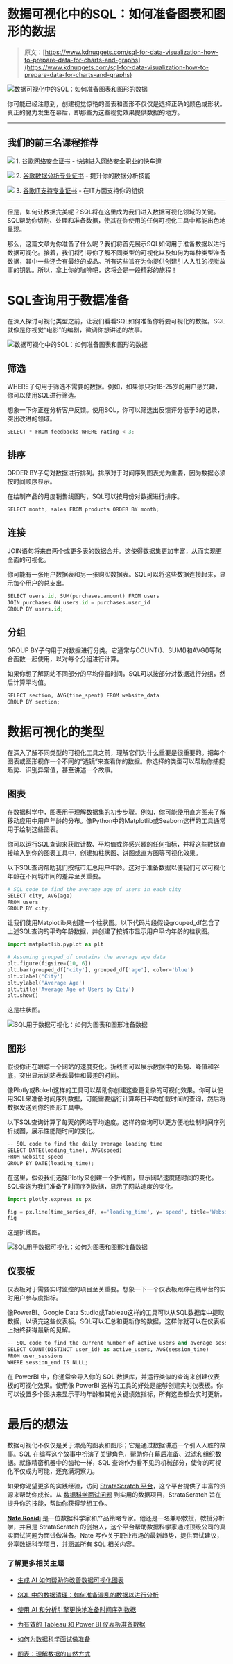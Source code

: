 # 数据可视化中的SQL：如何准备图表和图形的数据

> 原文：[https://www.kdnuggets.com/sql-for-data-visualization-how-to-prepare-data-for-charts-and-graphs](https://www.kdnuggets.com/sql-for-data-visualization-how-to-prepare-data-for-charts-and-graphs)

![数据可视化中的SQL：如何准备图表和图形的数据](../Images/c3d8285822298068f7f254e6078ffd6d.png)

你可能已经注意到，创建视觉惊艳的图表和图形不仅仅是选择正确的颜色或形状。真正的魔力发生在幕后，即那些为这些视觉效果提供数据的地方。

* * *

## 我们的前三名课程推荐

![](../Images/0244c01ba9267c002ef39d4907e0b8fb.png) 1\. [谷歌网络安全证书](https://www.kdnuggets.com/google-cybersecurity) - 快速进入网络安全职业的快车道

![](../Images/e225c49c3c91745821c8c0368bf04711.png) 2\. [谷歌数据分析专业证书](https://www.kdnuggets.com/google-data-analytics) - 提升你的数据分析技能

![](../Images/0244c01ba9267c002ef39d4907e0b8fb.png) 3\. [谷歌IT支持专业证书](https://www.kdnuggets.com/google-itsupport) - 在IT方面支持你的组织

* * *

但是，如何让数据完美呢？SQL将在这里成为我们进入数据可视化领域的关键。SQL帮助你切割、处理和准备数据，使其在你使用的任何可视化工具中都能出色地呈现。

那么，这篇文章为你准备了什么呢？我们将首先展示SQL如何用于准备数据以进行数据可视化。接着，我们将引导你了解不同类型的可视化以及如何为每种类型准备数据，其中一些还会有最终的成品。所有这些旨在为你提供创建引人入胜的视觉故事的钥匙。所以，拿上你的咖啡吧，这将会是一段精彩的旅程！

# SQL查询用于数据准备

在深入探讨可视化类型之前，让我们看看SQL如何准备你将要可视化的数据。SQL就像是你视觉“电影”的编剧，微调你想讲述的故事。

![数据可视化中的SQL：如何准备图表和图形的数据](../Images/958b6fcb9a6bae3c664292c556516a3d.png)

## 筛选

WHERE子句用于筛选不需要的数据。例如，如果你只对18-25岁的用户感兴趣，你可以使用SQL进行筛选。

想象一下你正在分析客户反馈。使用SQL，你可以筛选出反馈评分低于3的记录，突出改进的领域。

```py
SELECT * FROM feedbacks WHERE rating < 3;
```

## 排序

ORDER BY子句对数据进行排列。排序对于时间序列图表尤为重要，因为数据必须按时间顺序显示。

在绘制产品的月度销售线图时，SQL可以按月份对数据进行排序。

```py
SELECT month, sales FROM products ORDER BY month;
```

## 连接

JOIN语句将来自两个或更多表的数据合并。这使得数据集更加丰富，从而实现更全面的可视化。

你可能有一张用户数据表和另一张购买数据表。SQL可以将这些数据连接起来，显示每个用户的总支出。

```py
SELECT users.id, SUM(purchases.amount) FROM users
JOIN purchases ON users.id = purchases.user_id
GROUP BY users.id; 
```

## 分组

GROUP BY子句用于对数据进行分类。它通常与COUNT()、SUM()和AVG()等聚合函数一起使用，以对每个分组进行计算。

如果你想了解网站不同部分的平均停留时间，SQL可以按部分对数据进行分组，然后计算平均值。

```py
SELECT section, AVG(time_spent) FROM website_data
GROUP BY section; 
```

# 数据可视化的类型

在深入了解不同类型的可视化工具之前，理解它们为什么重要是很重要的。把每个图表或图形视作一个不同的“透镜”来查看你的数据。你选择的类型可以帮助你捕捉趋势、识别异常值，甚至讲述一个故事。

## 图表

在数据科学中，图表用于理解数据集的初步步骤。例如，你可能使用直方图来了解移动应用中用户年龄的分布。像Python中的Matplotlib或Seaborn这样的工具通常用于绘制这些图表。

你可以运行SQL查询来获取计数、平均值或你感兴趣的任何指标，并将这些数据直接输入到你的图表工具中，创建如柱状图、饼图或直方图等可视化效果。

以下SQL查询帮助我们按城市汇总用户年龄。这对于准备数据以便我们可以可视化年龄在不同城市间的差异至关重要。

```py
# SQL code to find the average age of users in each city
SELECT city, AVG(age)
FROM users
GROUP BY city; 
```

让我们使用Matplotlib来创建一个柱状图。以下代码片段假设grouped_df包含了上述SQL查询的平均年龄数据，并创建了按城市显示用户平均年龄的柱状图。

```py
import matplotlib.pyplot as plt

# Assuming grouped_df contains the average age data
plt.figure(figsize=(10, 6))
plt.bar(grouped_df['city'], grouped_df['age'], color='blue')
plt.xlabel('City')
plt.ylabel('Average Age')
plt.title('Average Age of Users by City')
plt.show() 
```

这是柱状图。

![SQL用于数据可视化：如何为图表和图形准备数据](../Images/49778a4fd742a31cb3433cbb367c6720.png)

## 图形

假设你正在跟踪一个网站的速度变化。折线图可以展示数据中的趋势、峰值和谷底，突出显示网站表现最佳和最差的时间。

像Plotly或Bokeh这样的工具可以帮助你创建这些更复杂的可视化效果。你可以使用SQL来准备时间序列数据，可能需要运行计算每日平均加载时间的查询，然后将数据发送到你的图形工具中。

以下SQL查询计算了每天的网站平均速度。这样的查询可以更方便地绘制时间序列折线图，展示性能随时间的变化。

```py
-- SQL code to find the daily average loading time
SELECT DATE(loading_time), AVG(speed)
FROM website_speed
GROUP BY DATE(loading_time); 
```

在这里，假设我们选择Plotly来创建一个折线图，显示网站速度随时间的变化。SQL查询为我们准备了时间序列数据，显示了网站速度的变化。

```py
import plotly.express as px

fig = px.line(time_series_df, x='loading_time', y='speed', title='Website Speed Over Time')
fig 
```

这是折线图。

![SQL用于数据可视化：如何为图表和图形准备数据](../Images/f0a62d6a0a5162fd30af8885f1a8bc10.png)

## 仪表板

仪表板对于需要实时监控的项目至关重要。想象一下一个仪表板跟踪在线平台的实时用户参与度指标。

像PowerBI、Google Data Studio或Tableau这样的工具可以从SQL数据库中提取数据，以填充这些仪表板。SQL可以汇总和更新你的数据，这样你就可以在仪表板上始终获得最新的见解。

```py
-- SQL code to find the current number of active users and average session time
SELECT COUNT(DISTINCT user_id) as active_users, AVG(session_time)
FROM user_sessions
WHERE session_end IS NULL; 
```

在 PowerBI 中，你通常会导入你的 SQL 数据库，并运行类似的查询来创建仪表板的可视化效果。使用像 PowerBI 这样的工具的好处是能够创建实时仪表板。你可以设置多个图块来显示平均年龄和其他关键绩效指标，所有这些都会实时更新。

# 最后的想法

数据可视化不仅仅是关于漂亮的图表和图形；它是通过数据讲述一个引人入胜的故事。SQL 在编写这个故事中扮演了关键角色，帮助你在幕后准备、过滤和组织数据。就像精密机器中的齿轮一样，SQL 查询作为看不见的机械部分，使你的可视化不仅成为可能，还充满洞察力。

如果你渴望更多的实践经验，访问 [StrataScratch 平台](https://platform.stratascratch.com/coding?code_type=2&utm_source=Blog&utm_medium=click&utm_campaign=KDN+sql+for+data+visualization)，这个平台提供了丰富的资源来帮助你成长。从 [数据科学面试问题](https://www.stratascratch.com/blog/40-data-science-interview-questions-from-top-companies/?utm_source=Blog&utm_medium=click&utm_campaign=KDN+sql+for+data+visualization) 到实用的数据项目，StrataScratch 旨在提升你的技能，帮助你获得梦想工作。

[](https://twitter.com/StrataScratch)****[Nate Rosidi](https://twitter.com/StrataScratch)**** 是一位数据科学家和产品策略专家。他还是一名兼职教授，教授分析学，并且是 StrataScratch 的创始人，这个平台帮助数据科学家通过顶级公司的真实面试问题为面试做准备。Nate 写作关于职业市场的最新趋势，提供面试建议，分享数据科学项目，并涵盖所有 SQL 相关内容。

### 了解更多相关主题

+   [生成 AI 如何帮助你改善数据可视化图表](https://www.kdnuggets.com/how-generative-ai-can-help-you-improve-your-data-visualization-charts)

+   [SQL 中的数据清理：如何准备混乱的数据以进行分析](https://www.kdnuggets.com/data-cleaning-in-sql-how-to-prepare-messy-data-for-analysis)

+   [使用 AI 和分析引擎更快地准备时间序列数据](https://www.kdnuggets.com/2021/12/piexchange-faster-way-prepare-timeseries-data-ai-analytics-engine.html)

+   [为有效的 Tableau 和 Power BI 仪表板准备数据](https://www.kdnuggets.com/2022/06/prepare-data-effective-tableau-power-bi-dashboards.html)

+   [如何为数据科学面试做准备](https://www.kdnuggets.com/2022/12/prepare-data-science-interview.html)

+   [图表：理解数据的自然方式](https://www.kdnuggets.com/2022/10/manning-graphs-natural-way-understand-data.html)
